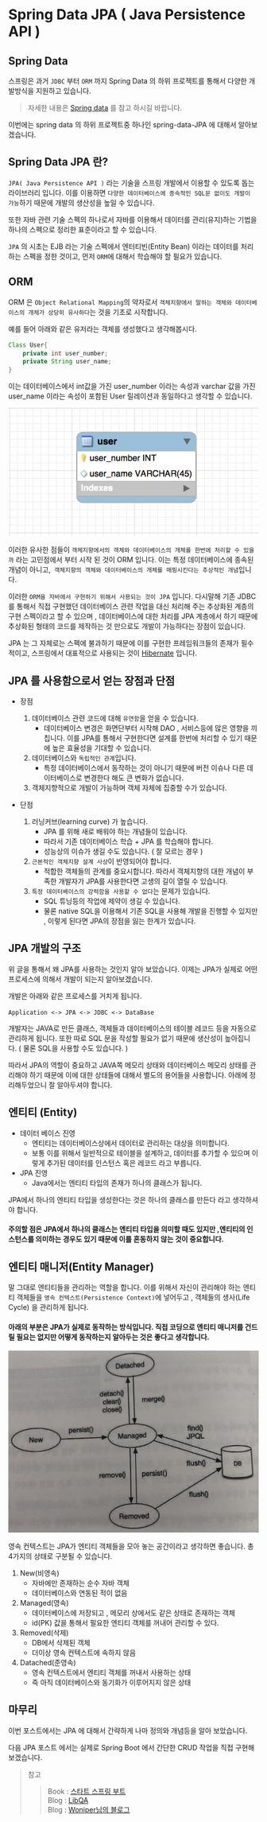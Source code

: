 # Spring Data JPA ( Java Persistence API )

## Spring Data 

스프링은 과거 `JDBC` 부터 `ORM` 까지 Spring Data 의 하위 프로젝트를 통해서 다양한 개발방식을 지원하고 있습니다. 
> 자세한 내용은 [Spring data](http://projects.spring.io/spring-data) 를 참고 하시길 바랍니다.

이번에는 spring data 의 하위 프로젝트중 하나인 spring-data-JPA 에 대해서 알아보겠습니다.

## Spring Data JPA 란?
`JPA( Java Persistence API )` 라는 기술을 스프링 개발에서 이용할 수 있도록 돕는 라이브러리 입니다. 이를 이용하면 `다양한 데이터베이스에 종속적인 SQL문 없이도 개발이 가능`하기 때문에 개발의 생산성을 높일 수 있습니다. 

또한 자바 관련 기술 스펙의 하나로서 자바를 이용해서 데이터를 관리(유지)하는 기법을 하나의 스펙으로 정리한 표준이라고 할 수 있습니다.

`JPA` 의 시초는 EJB 라는 기술 스펙에서 엔터티빈(Entity Bean) 이라는 데이터를 처리하는 스펙을 정한 것이고, 먼저 `ORM`에 대해서 학습해야 할 필요가 있습니다.


## ORM 

ORM 은 `Object Relational Mapping`의 약자로서 `객체지향에서 말하는 객체와 데이터베이스의 개체가 상당히 유사하다`는 것을 기초로 시작합니다. 

예를 들어 아래와 같은 유저라는 객체를 생성했다고 생각해봅시다.

```java
Class User{
    private int user_number;
    private String user_name;
}
```

이는 데이터베이스에서 int값을 가진 user_number 이라는 속성과 varchar 값을 가진 user_name 이라는 속성이 포함된 User 릴레이션과 동일하다고 생각할 수 있습니다. 

![DB 이미지](./imgs/jpa_db.png)

이러한 유사한 점들이 `객체지향에서의 객체와 데이터베이스의 개체를 한번에 처리할 수 있을까` 라는 고민점에서 부터 시작 된 것이 ORM 입니다. 이는 특정 데이터베이스에 종속된 개념이 아니고,` 객체지향의 객체와 데이터베이스의 개체를 매핑시킨다는 추상적인 개념`입니다.

이러한 `ORM을 자바에서 구현하기 위해서 사용되는 것이 JPA` 입니다. 다시말해 기존 JDBC 를 통해서 직접 구현했던 데이터베이스 관련 작업을 대신 처리해 주는 추상화된 계층의 구현 스펙이라고 할 수 있으며 , 데이터베이스에 대한 처리를 JPA 계층에서 하기 때문에 추상화된 형태의 코드를 제작하는 것 만으로도 개발이 가능하다는 장점이 있습니다.

JPA 는 그 자체로는 스펙에 불과하기 때문에 이를 구현한 프레임워크들의 존재가 필수적이고, 스프링에서 대표적으로 사용되는 것이 [Hibernate](http://hibernate.org) 입니다. 

## JPA 를 사용함으로서 얻는 장점과 단점

- 장점
    1. 데이터베이스 관련 코드에 대해 `유연함`을 얻을 수 있습니다.
        - 데이터베이스 변경은 화면단부터 시작해 DAO , 서비스등에 많은 영향을 끼칩니다. 이를 JPA를 통해서 구현한다면 설계를 한번에 처리할 수 있기 때문에 높은 효율성을 기대할 수 있습니다.
    1. 데이터베이스와 `독립적인 관계`입니다.
        - 특정 데이터베이스에서 동작하는 것이 아니기 때문에 버전 이슈나 다른 데이터베이스로 변경한다 해도 큰 변화가 없습니다.
    1. 객체지향적으로 개발이 가능하며 객체 자체에 집중할 수가 있습니다.

- 단점
    1. 러닝커브(learning curve) 가 높습니다.
        - JPA 를 위해 새로 배워야 하는 개념들이 있습니다.
        - 따라서 기존 데이터베이스 학습 + JPA 를 학습해야 합니다.
        - 성능상의 이슈가 생길 수도 있습니다. ( 잘 모르는 경우 )
    1. `근본적인 객체지향 설계 사상`이 반영되어야 합니다.
        - 적합한 객체들의 관계를 중요시합니다. 따라서 객체지향의 대한 개념이 부족한 개발자가 JPA를 사용한다면 고생의 길이 열릴 수 있습니다. 
    1. `특정 데이터베이스의 강력함을 사용할 수 없다`는 문제가 있습니다.
        - SQL 튜닝등의 작업에 제약이 생길 수 있습니다.
        - 물론 native SQL을 이용해서 기존 SQL을 사용해 개발을 진행할 수 있지만 , 이렇게 된다면 JPA의 장점을 잃는 한계가 있습니다.

## JPA 개발의 구조

위 글을 통해서 왜 JPA를 사용하는 것인지 알아 보았습니다. 이제는 JPA가 실제로 어떤 프로세스에 의해서 개발이 되는지 알아보겠습니다.

개발은 아래와 같은 프로세스를 거치게 됩니다.

` Application <-> JPA <-> JDBC <-> DataBase `

개발자는 JAVA로 만든 클래스, 객체들과 데이터베이스의 테이블 레코드 등을 자동으로 관리하게 됩니다. 또한 따로 SQL 문을 작성할 필요가 없기 때문에 생산성이 높아집니다. ( 물론 SQL을 사용할 수도 있습니다. )

따라서 JPA의 역할이 중요하고 JAVA쪽 메모리 상태와 데이터베이스 메모리 상태를 관리해야 하기 때문에 이에 대한 상태들에 대해서 별도의 용어들을 사용합니다. 아래에 정리해두었으니 잘 알아두셔야 합니다.

## 엔티티 (Entity) 

- 데이터 베이스 진영
    - 엔티티는 데이터베이스상에서 데이터로 관리하는 대상을 의미합니다.
    - 보통 이를 위해서 일반적으로 테이블을 설계하고, 데이터를 추가할 수 있으며 이렇게 추가된 데이터를 인스턴스 혹은 레코드 라고 부릅니다.
- JPA 진영
    - Java에서는 엔티티 타입의 존재가 하나의 클래스가 됩니다. 

JPA에서 하나의 엔티티 타입을 생성한다는 것은 하나의 클래스를 만든다 라고 생각하셔야 합니다.

#### 주의할 점은 JPA에서 하나의 클래스는 엔티티 타입을 의미할 때도 있지만 ,엔티티의 인스턴스를 의미하는 경우도 있기 때문에 이를 혼동하지 않는 것이 중요합니다. 

## 엔티티 매니저(Entity Manager)

말 그대로 엔티티들을 관리하는 역할을 합니다. 이를 위해서 자신이 관리해야 하는 엔티티 객체들을 `영속 컨텍스트(Persistence Context)`에 넣어두고 , 객체들의 생사(Life Cycle) 을 관리하게 됩니다.

#### 아래의 부분은 JPA가 실제로 동작하는 방식입니다. 직접 코딩으로 엔티티 매니저를 건드릴 필요는 없지만 어떻게 동작하는지 알아두는 것은 좋다고 생각합니다.

![영속컨텍스트img](./imgs/jpa_context.png)

영속 컨텍스트는 JPA가 엔티티 객체들을 모아 놓는 공간이라고 생각하면 좋습니다. 총 4가지의 상태로 구분될 수 있습니다. 

1. New(비영속)
    - 자바에만 존재하는 순수 자바 객체
    - 데이터베이스와 연동된 적이 없음
1. Managed(영속)
    - 데이터베이스에 저장되고 , 메모리 상에서도 같은 상태로 존재하는 객체
    - id(PK) 값을 통해서 필요한 엔티티 객체를 꺼내어 관리할 수 있다.
1. Removed(삭제)
    - DB에서 삭제된 객체
    - 더이상 영속 컨텍스트에 속하지 않음
1. Datached(준영속)
    - 영속 컨텍스트에서 엔티티 객체를 꺼내서 사용하는 상태
    - 즉 아직 데이터베이스와 동기화가 이루어지지 않은 상태 


## 마무리

이번 포스트에서는 JPA 에 대해서 간략하게 나마 정의와 개념등을 알아 보았습니다.

다음 JPA 포스트 에서는 실제로 Spring Boot 에서 간단한 CRUD 작업을 직접 구현해 보겠습니다.





> 참고 
>> Book    : [스타트 스프링 부트](http://www.namgarambooks.co.kr/entry/8-%EC%8A%A4%ED%83%80%ED%8A%B8-%EC%8A%A4%ED%94%84%EB%A7%81-%EB%B6%80%ED%8A%B8?category=584781) <br>
>> Blog : [LibQA](http://www.libqa.com/wiki/730) <br>
>> Blog : [Woniper님의 블로그](http://blog.woniper.net/255) <br>


